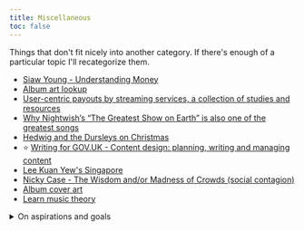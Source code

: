 ```yaml
---
title: Miscellaneous
toc: false
---
```

Things that don't fit nicely into another category. If there's enough of a particular topic I'll recategorize them.

- [Siaw Young - Understanding Money](https://siawyoung.com/understanding-money)
- [Album art lookup](https://www.covermytunes.com/)
- [User-centric payouts by streaming services, a collection of studies and resources](https://musically.com/2020/05/13/what-are-user-centric-music-streaming-payouts/)
- [Why Nightwish’s “The Greatest Show on Earth” is also one of the greatest songs](https://medium.com/option-x/why-nightwishs-the-greatest-show-on-earth-is-also-one-of-the-greatest-songs-dfc703f658a3)
- [Hedwig and the Dursleys on Christmas](https://www.reddit.com/r/AskReddit/comments/i7seka/hogwarts_is_closed_for_covid_what_remote_learning/g15jz60/)
- :star: [Writing for GOV.UK - Content design: planning, writing and managing content](https://www.gov.uk/guidance/content-design/writing-for-gov-uk)
- [Lee Kuan Yew's Singapore](https://palladiummag.com/2020/08/13/the-true-story-of-lee-kuan-yews-singapore/)
- [Nicky Case - The Wisdom and/or Madness of Crowds (social contagion)](https://ncase.me/crowds/)
- [Album cover art](https://www.covermytunes.com/)
- [Learn music theory](https://www.musictheory.net/lessons)

<details>
<summary>On aspirations and goals</summary>

> Sometimes when I talk to people who are impressed by my writing, they say things like 'I could never do that'. It's really depressing, you know? As someone who loves more than anything else to share the joy of exploring your passions... it pains me when people think that being good just comes naturally.
>
> That's how it is with everything, not just writing. When you try something for the first time, you're probably going to suck at it. 
>
> Sometimes, when you finish, you feel really proud of it and even want to share it with everyone. But maybe after a few weeks, you come back to it, and you realize it was never any good. That happens to me all the time. It can be pretty disheartening to put so much time and effort into something, and then you realize it sucks. But that tends to happen when you're always comparing yourself to the top professionals. When you reach for the stars, they're always gonna be out of your reach, you know?
>
> The truth is, you have to climb up there, step by step. And whenever you reach a milestone, first you look back and see how far you've gotten... And then you look ahead and realize how much more there is to go. So, sometimes it can help to set the bar a little lower... Try to find something you think is pretty good, but not world-class. And you can make that your own personal goal.
>
> It's also really important to understand the scope of what you're trying to do. If you jump right into a huge project and you're still amateur, you'll never get it done. So if we're talking about writing, a novel might be too much at first. Why not write some short stories? The great thing about short stories is that you can focus on just one thing that you want to do right. That goes for small projects in general - you can really focus on the one or two things. It's such a good learning experience and stepping stone.
>
> Oh, one more thing. Writing isn't something where you just reach into your heart and something beautiful comes out. Just like drawing or painting, it's a skill in itself to learn how to express what you have inside. That means there are methods and guides and basics to it! Reading up on that stuff can be super eye-opening. That sort of planning and organization will really help prevent you from getting overwhelmed and giving up.
>
> And before you know it... You start sucking less and less. Nothing comes naturally. Our society, our art, everything - it's built on thousands of years of human innovation. So as long as you start on that foundation, and take it step by step... You, too, can do amazing things.
>
> -- [Monika's Writing Tip of the Day](https://doki-doki-literature-club.fandom.com/wiki/Monika%27s_Talk#Writing_Tip_of_the_Day)

</details>
